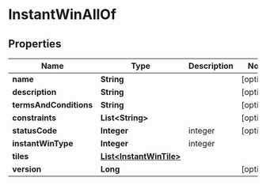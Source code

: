

# InstantWinAllOf


## Properties

Name | Type | Description | Notes
------------ | ------------- | ------------- | -------------
**name** | **String** |  |  [optional]
**description** | **String** |  |  [optional]
**termsAndConditions** | **String** |  |  [optional]
**constraints** | **List&lt;String&gt;** |  |  [optional]
**statusCode** | **Integer** | integer |  [optional]
**instantWinType** | **Integer** | integer | 
**tiles** | [**List&lt;InstantWinTile&gt;**](InstantWinTile.md) |  | 
**version** | **Long** |  |  [optional]



